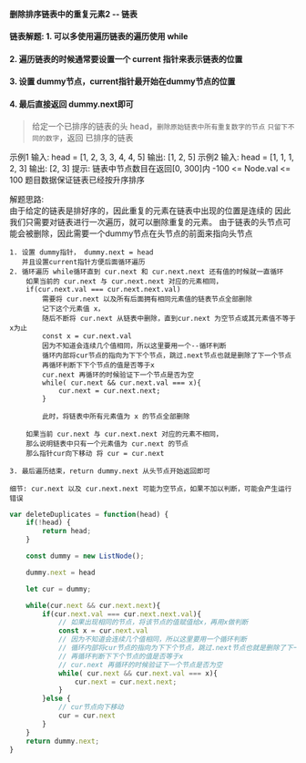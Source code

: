 #### 删除排序链表中的重复元素2 -- 链表
#### 链表解题: 1. 可以多使用遍历链表的遍历使用 while 
####           2. 遍历链表的时候通常要设置一个 current 指针来表示链表的位置
####           3. 设置 dummy节点，current指针最开始在dummy节点的位置
####           4. 最后直接返回 dummy.next即可

> 给定一个已排序的链表的头 head，`删除原始链表中所有重复数字的节点`
> `只留下不同的数字`，返回 已排序的链表

示例1
    输入: head = [1, 2, 3, 3, 4, 4, 5]
    输出: [1, 2, 5]
示例2
    输入: head = [1, 1, 1, 2, 3]
    输出: [2, 3]
提示:
    链表中节点数目在返回[0, 300]内
    -100 <= Node.val <= 100
    题目数据保证链表已经按升序排序

解题思路:   
    由于给定的链表是排好序的，因此重复的元素在链表中出现的位置是连续的
    因此我们只需要对链表进行一次遍历，就可以删除重复的元素。
    由于链表的头节点可能会被删除，因此需要一个dummy节点在头节点的前面来指向头节点

    1. 设置 dummy指针， dummy.next = head
       并且设置current指针方便后面循环遍历
    2. 循环遍历 while循环直到 cur.next 和 cur.next.next 还有值的时候就一直循环
        如果当前的 cur.next 与 cur.next.next 对应的元素相同，
        if(cur.next.val === cur.next.next.val) 
            需要将 cur.next 以及所有后面拥有相同元素值的链表节点全部删除
            记下这个元素值 x，
            随后不断将 cur.next 从链表中删除，直到cur.next 为空节点或其元素值不等于x为止
            const x = cur.next.val
            因为不知道会连续几个值相同，所以这里要用一个--循环判断
            循环内部将cur节点的指向为下下个节点，跳过.next节点也就是删除了下一个节点
            再循环判断下下个节点的值是否等于x 
            cur.next 再循环的时候验证下一个节点是否为空
            while( cur.next && cur.next.val === x){
                cur.next = cur.next.next;
            }
            
            此时，将链表中所有元素值为 x 的节点全部删除

        如果当前 cur.next 与 cur.next.next 对应的元素不相同，
        那么说明链表中只有一个元素值为 cur.next 的节点
        那么指针cur向下移动 将 cur = cur.next

    3. 最后遍历结束，return dummy.next 从头节点开始返回即可

    细节: cur.next 以及 cur.next.next 可能为空节点，如果不加以判断，可能会产生运行错误
```js
var deleteDuplicates = function(head) {
    if(!head) {
        return head;
    }

    const dummy = new ListNode();

    dummy.next = head

    let cur = dummy;

    while(cur.next && cur.next.next){
        if(cur.next.val === cur.next.next.val){
            // 如果出现相同的节点，将该节点的值赋值给x，再用x做判断
            const x = cur.next.val
            // 因为不知道会连续几个值相同，所以这里要用一个循环判断
            // 循环内部将cur节点的指向为下下个节点，跳过.next节点也就是删除了下一个节点
            // 再循环判断下下个节点的值是否等于x 
            // cur.next 再循环的时候验证下一个节点是否为空
            while( cur.next && cur.next.val === x){
                cur.next = cur.next.next;
            }
        }else {
            // cur节点向下移动
            cur = cur.next
        }
    }
    return dummy.next;
}

```